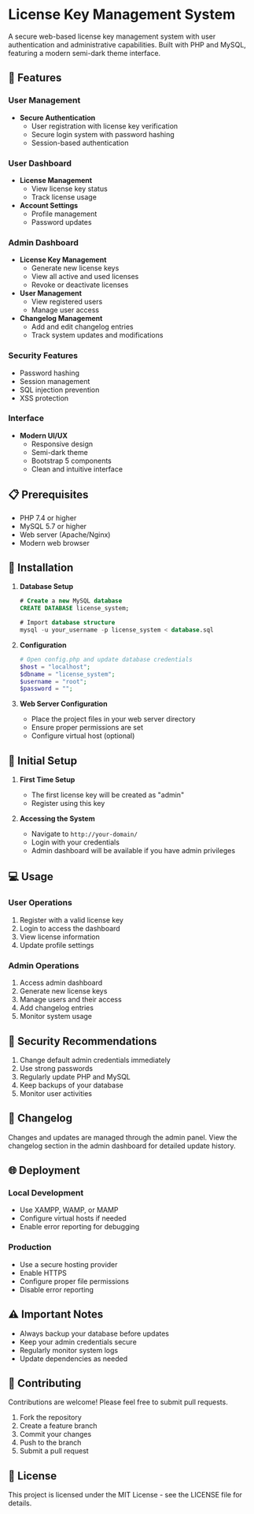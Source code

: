# License Key Management System

A secure web-based license key management system with user authentication and administrative capabilities. Built with PHP and MySQL, featuring a modern semi-dark theme interface.

## 🌟 Features

### User Management
- **Secure Authentication**
  - User registration with license key verification
  - Secure login system with password hashing
  - Session-based authentication

### User Dashboard
- **License Management**
  - View license key status
  - Track license usage
- **Account Settings**
  - Profile management
  - Password updates

### Admin Dashboard
- **License Key Management**
  - Generate new license keys
  - View all active and used licenses
  - Revoke or deactivate licenses
- **User Management**
  - View registered users
  - Manage user access
- **Changelog Management**
  - Add and edit changelog entries
  - Track system updates and modifications

### Security Features
- Password hashing
- Session management
- SQL injection prevention
- XSS protection

### Interface
- **Modern UI/UX**
  - Responsive design
  - Semi-dark theme
  - Bootstrap 5 components
  - Clean and intuitive interface

## 📋 Prerequisites

- PHP 7.4 or higher
- MySQL 5.7 or higher
- Web server (Apache/Nginx)
- Modern web browser

## 🚀 Installation

1. **Database Setup**
   ```sql
   # Create a new MySQL database
   CREATE DATABASE license_system;

   # Import database structure
   mysql -u your_username -p license_system < database.sql
   ```

2. **Configuration**
   ```php
   # Open config.php and update database credentials
   $host = "localhost"; 
   $dbname = "license_system";
   $username = "root";
   $password = "";
   ```

3. **Web Server Configuration**
   - Place the project files in your web server directory
   - Ensure proper permissions are set
   - Configure virtual host (optional)

## 🔧 Initial Setup

1. **First Time Setup**
   - The first license key will be created as "admin"
   - Register using this key


2. **Accessing the System**
   - Navigate to `http://your-domain/`
   - Login with your credentials
   - Admin dashboard will be available if you have admin privileges

## 💻 Usage

### User Operations
1. Register with a valid license key
2. Login to access the dashboard
3. View license information
4. Update profile settings

### Admin Operations
1. Access admin dashboard
2. Generate new license keys
3. Manage users and their access
4. Add changelog entries
5. Monitor system usage

## 🔐 Security Recommendations

1. Change default admin credentials immediately
2. Use strong passwords
3. Regularly update PHP and MySQL
4. Keep backups of your database
5. Monitor user activities

## 📝 Changelog

Changes and updates are managed through the admin panel. View the changelog section in the admin dashboard for detailed update history.

## 🌐 Deployment

### Local Development
- Use XAMPP, WAMP, or MAMP
- Configure virtual hosts if needed
- Enable error reporting for debugging

### Production
- Use a secure hosting provider
- Enable HTTPS
- Configure proper file permissions
- Disable error reporting

## ⚠️ Important Notes

- Always backup your database before updates
- Keep your admin credentials secure
- Regularly monitor system logs
- Update dependencies as needed

## 🤝 Contributing

Contributions are welcome! Please feel free to submit pull requests.

1. Fork the repository
2. Create a feature branch
3. Commit your changes
4. Push to the branch
5. Submit a pull request

## 📄 License

This project is licensed under the MIT License - see the LICENSE file for details.